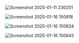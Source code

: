 ![Screenshot 2025-01-11 230201](https://github.com/user-attachments/assets/ca99702b-5b3f-46be-a3c7-8a00df643dc1)


![Screenshot 2025-01-16 150818](https://github.com/user-attachments/assets/ade5ac2d-fbf0-499c-8384-48eaa2f0d1b2)


![Screenshot 2025-01-16 150834](https://github.com/user-attachments/assets/74117989-0c85-4718-8e08-4825e1192300)


![Screenshot 2025-01-16 150845](https://github.com/user-attachments/assets/c49bf756-c496-4ee1-b298-897232b64de0)



